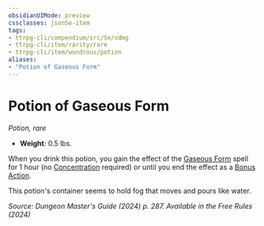 ```yaml
---
obsidianUIMode: preview
cssclasses: json5e-item
tags:
- ttrpg-cli/compendium/src/5e/xdmg
- ttrpg-cli/item/rarity/rare
- ttrpg-cli/item/wondrous/potion
aliases: 
- "Potion of Gaseous Form"
---
```

# Potion of Gaseous Form
*Potion, rare*  


- **Weight**: 0.5 lbs.

When you drink this potion, you gain the effect of the [Gaseous Form](Misc%20Files/CLI/compendium/spells/gaseous-form-xphb.md) spell for 1 hour (no [Concentration](Misc%20Files/CLI/rules/conditions.md#Concentration) required) or until you end the effect as a [Bonus Action](Misc%20Files/CLI/rules/variant-rules/bonus-action-xphb.md).

This potion's container seems to hold fog that moves and pours like water.

*Source: Dungeon Master's Guide (2024) p. 287. Available in the Free Rules (2024)*